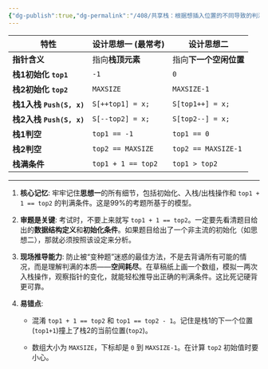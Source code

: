 ```yaml
---
{"dg-publish":true,"dg-permalink":"/408/共享栈：根据想插入位置的不同导致的判满条件不同😈","permalink":"/408/共享栈：根据想插入位置的不同导致的判满条件不同😈/","dgShowBacklinks":true,"dgShowLocalGraph":true,"dgShowInlineTitle":true}
---
```



| 特性                    | 设计思想一 (最常考)        | 设计思想二               |
| --------------------- | ------------------ | ------------------- |
| **指针含义**              | 指向**栈顶元素**         | 指向**下一个空闲位置**       |
| **栈1初始化 `top1`**      | `-1`               | `0`                 |
| **栈2初始化 `top2`**      | `MAXSIZE`          | `MAXSIZE-1`         |
| **栈1入栈 `Push(S, x)`** | `S[++top1] = x;`   | `S[top1++] = x;`    |
| **栈2入栈 `Push(S, x)`** | `S[--top2] = x;`   | `S[top2--] = x;`    |
| **栈1判空**              | `top1 == -1`       | `top1 == 0`         |
| **栈2判空**              | `top2 == MAXSIZE`  | `top2 == MAXSIZE-1` |
| **栈满条件**              | `top1 + 1 == top2` | `top1 > top2`       |

---

1. **核心记忆**: 牢牢记住**思想一**的所有细节，包括初始化、入栈/出栈操作和 `top1 + 1 == top2` 的判满条件。这是99%的考题所基于的模型。
    
2. **审题是关键**: 考试时，不要上来就写 `top1 + 1 == top2`。一定要先看清题目给出的**数据结构定义**和**初始化条件**。如果题目给出了一个非主流的初始化（如思想二），那就必须按照该设定来分析。
    
3. **现场推导能力**: 防止被“变种题”迷惑的最佳方法，不是去背诵所有可能的情况，而是理解判满的本质——**空间耗尽**。在草稿纸上画一个数组，模拟一两次入栈操作，观察指针的变化，就能轻松推导出正确的判满条件。这比死记硬背更可靠。
    
4. **易错点**:
    
    - 混淆 `top1 + 1 == top2` 和 `top1 == top2 - 1`。记住是栈1的下一个位置(`top1+1`)撞上了栈2的当前位置(`top2`)。
        
    - 数组大小为 `MAXSIZE`，下标却是 `0` 到 `MAXSIZE-1`。在计算 `top2` 初始值时要小心。
        